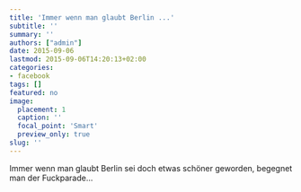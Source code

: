 ```yaml
---
title: 'Immer wenn man glaubt Berlin ...'
subtitle: ''
summary: ''
authors: ["admin"]
date: 2015-09-06
lastmod: 2015-09-06T14:20:13+02:00
categories:
- facebook
tags: []
featured: no
image:
  placement: 1
  caption: ''
  focal_point: 'Smart'
  preview_only: true
slug: ''
---
```

Immer wenn man glaubt Berlin sei doch etwas schöner geworden, begegnet man der Fuckparade...

